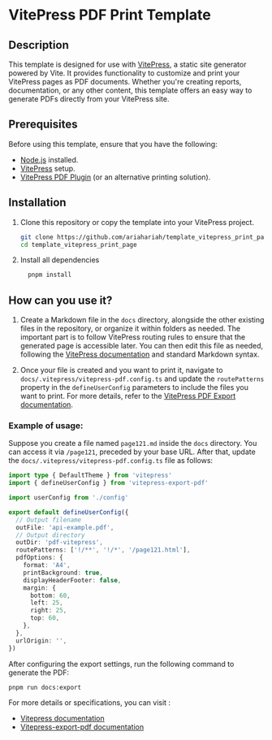 # VitePress PDF Print Template

## Description

This template is designed for use with [VitePress](https://vitepress.vuejs.org/), a static site generator powered by Vite. It provides functionality to customize and print your VitePress pages as PDF documents. Whether you're creating reports, documentation, or any other content, this template offers an easy way to generate PDFs directly from your VitePress site.


## Prerequisites

Before using this template, ensure that you have the following:

- [Node.js](https://nodejs.org/) installed.
- [VitePress](https://vitepress.vuejs.org/) setup.
- [VitePress PDF Plugin](https://github.com/your-repo) (or an alternative printing solution).

## Installation 

1. Clone this repository or copy the template into your VitePress project.
   ```sh
   git clone https://github.com/ariahariah/template_vitepress_print_page.git
   cd template_vitepress_print_page
   ```
2. Install all dependencies

   ```sh
     pnpm install
   ```
## How can you use it?

1. Create a Markdown file in the `docs` directory, alongside the other existing files in the repository, or organize it within folders as needed. The important part is to follow VitePress routing rules to ensure that the generated page is accessible later. You can then edit this file as needed, following the [VitePress documentation](https://vitepress.dev/) and standard Markdown syntax.

2. Once your file is created and you want to print it, navigate to `docs/.vitepress/vitepress-pdf.config.ts` and update the `routePatterns` property in the `defineUserConfig` parameters to include the files you want to print. For more details, refer to the [VitePress PDF Export documentation](https://github.com/condorheroblog/vitepress-export-pdf).

### Example of usage:

Suppose you create a file named `page121.md` inside the `docs` directory. You can access it via `/page121`, preceded by your base URL. After that, update the `docs/.vitepress/vitepress-pdf.config.ts` file as follows:

```ts
import type { DefaultTheme } from 'vitepress'
import { defineUserConfig } from 'vitepress-export-pdf'

import userConfig from './config'

export default defineUserConfig({
  // Output filename
  outFile: 'api-example.pdf',
  // Output directory
  outDir: 'pdf-vitepress',
  routePatterns: ['!/**', '!/*', '/page121.html'], 
  pdfOptions: {
    format: 'A4',
    printBackground: true,
    displayHeaderFooter: false,
    margin: {
      bottom: 60,
      left: 25,
      right: 25,
      top: 60,
    },
  },
  urlOrigin: '',
})
```

After configuring the export settings, run the following command to generate the PDF:

```
pnpm run docs:export
```

For more details or specifications, you can visit : 
- [Vitepress documentation](https://vitepress.dev/)
- [Vitepress-export-pdf documentation](https://github.com/condorheroblog/vitepress-export-pdf)